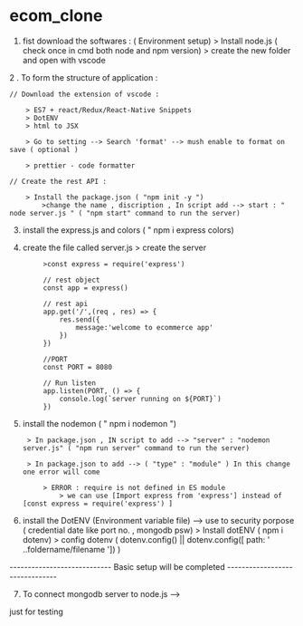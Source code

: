 # ecom_clone
1. fist download the softwares : ( Environment setup) > Install node.js ( check once in cmd both node and npm version) > create the new folder and open with vscode

2 . To form the structure of application :

    // Download the extension of vscode :

        > ES7 + react/Redux/React-Native Snippets
        > DotENV
        > html to JSX

        > Go to setting --> Search 'format' --> mush enable to format on save ( optional )

        > prettier - code formatter

    // Create the rest API :

        > Install the package.json ( "npm init -y ")
            >change the name , discription , In script add --> start : " node server.js " ( "npm start" command to run the server)


3. install the express.js and colors ( " npm i express colors)
4. create the file called server.js
        > create the server

            >const express = require('express')

            // rest object
            const app = express()

            // rest api
            app.get('/',(req , res) => {
                res.send({
                    message:'welcome to ecommerce app'
                })
            })

            //PORT
            const PORT = 8080

            // Run listen
            app.listen(PORT, () => {
                console.log(`server running on ${PORT}`)
            })

5. install the nodemon ( " npm i nodemon ")

        > In package.json , IN script to add --> "server" : "nodemon server.js" ( "npm run server" command to run the server)
    
        > In package.json to add --> ( "type" : "module" ) In this change one error will come

            > ERROR : require is not defined in ES module 
                > we can use [Import express from 'express'] instead of  [const express = require('express') ]

6. install the DotENV (Environment variable file) --> use to security porpose ( credential date like port no. , mongodb psw)
        > Install dotENV ( npm i dotenv)
        > config dotenv ( dotenv.config() || dotenv.config([ path: ' ..foldername/filename ']) )

---------------------------- Basic setup will be completed -------------------------------

7. To connect mongodb server to node.js -->

just for testing
